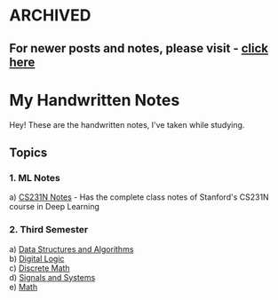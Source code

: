 # ARCHIVED
For newer posts and notes, please visit - [click here](https://cneuralnetwork.gumroad.com/)
---

# My Handwritten Notes

Hey! These are the handwritten notes, I've taken while studying.

## Topics
### 1. ML Notes
a) <ins>CS231N Notes</ins> - Has the complete class notes of Stanford's CS231N course in Deep Learning
    
### 2. Third Semester
a) [Data Structures and Algorithms](https://github.com/cneuralnetwork/My-Handwritten-Notes/tree/main/Third%20Semester/DSA)\
b) [Digital Logic](https://github.com/cneuralnetwork/My-Handwritten-Notes/tree/main/Third%20Semester/Digital%20Logic)\
c) [Discrete Math](https://github.com/cneuralnetwork/My-Handwritten-Notes/tree/main/Third%20Semester/Discrete%20Maths)\
d) [Signals and Systems](https://github.com/cneuralnetwork/My-Handwritten-Notes/tree/main/Third%20Semester/Signals%20and%20Systems)\
e) [Math](https://github.com/cneuralnetwork/My-Handwritten-Notes/tree/main/Third%20Semester/Maths)
